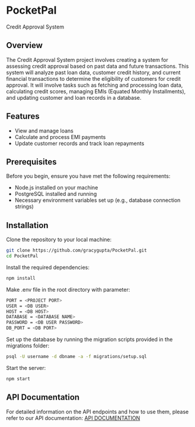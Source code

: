 # PocketPal
Credit Approval System

## Overview

The Credit Approval System project involves creating a system for assessing credit approval based on past data and future transactions. This system will analyze past loan data, customer credit history, and current financial transactions to determine the eligibility of customers for credit approval. It will involve tasks such as fetching and processing loan data, calculating credit scores, managing EMIs (Equated Monthly Installments), and updating customer and loan records in a database.

## Features

- View and manage loans
- Calculate and process EMI payments
- Update customer records and track loan repayments

## Prerequisites

Before you begin, ensure you have met the following requirements:
- Node.js installed on your machine
- PostgreSQL installed and running
- Necessary environment variables set up (e.g., database connection strings)

## Installation

Clone the repository to your local machine:
```bash
git clone https://github.com/gracygupta/PocketPal.git
cd PocketPal
```

Install the required dependencies:
```bash
npm install
```

Make .env file in the root directory with parameter:
```bash
PORT = <PROJECT PORT>
USER = <DB USER>
HOST = <DB HOST>
DATABASE = <DATABASE NAME>
PASSWORD = <DB USER PASSWORD>
DB_PORT = <DB PORT>
```

Set up the database by running the migration scripts provided in the migrations folder:
```bash
psql -U username -d dbname -a -f migrations/setup.sql
```

Start the server:
```bash
npm start
```

## API Documentation
For detailed information on the API endpoints and how to use them, please refer to our API documentation:
[API DOCUMENTATION](https://documenter.getpostman.com/view/24067724/2sA3BuWUZb)
